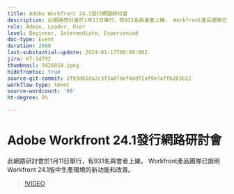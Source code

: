 ```yaml
---
title: Adobe Workfront 24.1發行網路研討會
description: 此網路研討會於1月11日舉行，有931名與會者上線。 Workfront產品團隊已說明Workfront 24.1版中生產環境的新功能和改善。
role: Admin, Leader, User
level: Beginner, Intermediate, Experienced
doc-type: Event
duration: 2660
last-substantial-update: 2024-01-17T00:00:00Z
jira: KT-14792
thumbnail: 3426854.jpeg
hidefromtoc: true
source-git-commit: 2f93d61da2c3f3a079ef4ddf2af9e7affb203b12
workflow-type: tm+mt
source-wordcount: '68'
ht-degree: 0%

---
```



# Adobe Workfront 24.1發行網路研討會

此網路研討會於1月11日舉行，有931名與會者上線。 Workfront產品團隊已說明Workfront 24.1版中生產環境的新功能和改善。

>[!VIDEO](https://video.tv.adobe.com/v/3426854/?learn=on)
